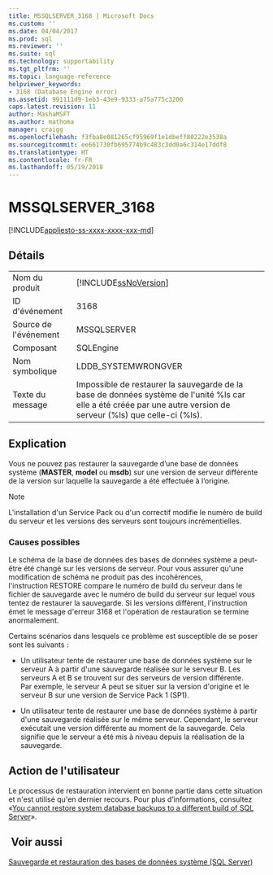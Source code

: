 ```yaml
---
title: MSSQLSERVER_3168 | Microsoft Docs
ms.custom: ''
ms.date: 04/04/2017
ms.prod: sql
ms.reviewer: ''
ms.suite: sql
ms.technology: supportability
ms.tgt_pltfrm: ''
ms.topic: language-reference
helpviewer_keywords:
- 3168 (Database Engine error)
ms.assetid: 991111d9-1eb3-43e9-9333-a75a775c3200
caps.latest.revision: 11
author: MashaMSFT
ms.author: mathoma
manager: craigg
ms.openlocfilehash: f3fba8e081265cf95969f1e1dbeff80222e3538a
ms.sourcegitcommit: ee661730fb695774b9c483c3dd0a6c314e17ddf8
ms.translationtype: HT
ms.contentlocale: fr-FR
ms.lasthandoff: 05/19/2018
---
```

# <a name="mssqlserver3168"></a>MSSQLSERVER_3168
[!INCLUDE[appliesto-ss-xxxx-xxxx-xxx-md](../../includes/appliesto-ss-xxxx-xxxx-xxx-md.md)]
  
## <a name="details"></a>Détails  
  
|||  
|-|-|  
|Nom du produit|[!INCLUDE[ssNoVersion](../../includes/ssnoversion-md.md)]|  
|ID d'événement|3168|  
|Source de l'événement|MSSQLSERVER|  
|Composant|SQLEngine|  
|Nom symbolique|LDDB_SYSTEMWRONGVER|  
|Texte du message|Impossible de restaurer la sauvegarde de la base de données système de l'unité %ls car elle a été créée par une autre version de serveur (%ls) que celle-ci (%ls).|  
  
## <a name="explanation"></a>Explication  
Vous ne pouvez pas restaurer la sauvegarde d’une base de données système (**MASTER**, **model** ou **msdb**) sur une version de serveur différente de la version sur laquelle la sauvegarde a été effectuée à l’origine.  
  
> [!NOTE]  
> L'installation d'un Service Pack ou d'un correctif modifie le numéro de build du serveur et les versions des serveurs sont toujours incrémentielles.  
  
### <a name="possible-causes"></a>Causes possibles  
Le schéma de la base de données des bases de données système a peut-être été changé sur les versions de serveur. Pour vous assurer qu'une modification de schéma ne produit pas des incohérences, l'instruction RESTORE compare le numéro de build du serveur dans le fichier de sauvegarde avec le numéro de build du serveur sur lequel vous tentez de restaurer la sauvegarde. Si les versions diffèrent, l'instruction émet le message d'erreur 3168 et l'opération de restauration se termine anormalement.  
  
Certains scénarios dans lesquels ce problème est susceptible de se poser sont les suivants :  
  
-   Un utilisateur tente de restaurer une base de données système sur le serveur A à partir d'une sauvegarde réalisée sur le serveur B. Les serveurs A et B se trouvent sur des serveurs de version différente. Par exemple, le serveur A peut se situer sur la version d'origine et le serveur B sur une version de Service Pack 1 (SP1).  
  
-   Un utilisateur tente de restaurer une base de données système à partir d'une sauvegarde réalisée sur le même serveur. Cependant, le serveur exécutait une version différente au moment de la sauvegarde. Cela signifie que le serveur a été mis à niveau depuis la réalisation de la sauvegarde.  
  
## <a name="user-action"></a>Action de l'utilisateur  
Le processus de restauration intervient en bonne partie dans cette situation et n'est utilisé qu'en dernier recours. Pour plus d’informations, consultez «[You cannot restore system database backups to a different build of SQL Server](http://support.microsoft.com/kb/264474)».  
  
## <a name="see-also"></a> Voir aussi  
[Sauvegarde et restauration des bases de données système &#40;SQL Server&#41;](~/relational-databases/backup-restore/back-up-the-transaction-log-when-the-database-is-damaged-sql-server.md)  
  

